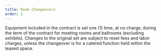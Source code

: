 ```yaml
---
title: Room Changeovers
order: 2
---
```


Equipment included in the contract is set one (1) time, at no charge, during the term of the contract for meeting rooms and ballrooms (excluding exhibits). Changes to the original set are subject to reset fees and labor charges, unless the changeover is for a catered function held within the leased space.
